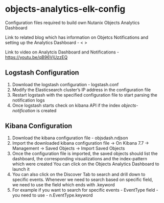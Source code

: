 # objects-analytics-elk-config

Configuration files required to build own Nutanix Objects Analytics Dashboard

Link to related blog which has information on Objetcs Notifications and setting up the Analytics Dashboard - < >

Link to video on Analytcis Dashboard and Notifications - https://youtu.be/qB96VjUzzEQ 

## Logstash Configuration

1. Download the logstash configuration - logstash.conf
2. Modify the Elasticsearch cluster’s IP address in the configuration file
3. Restart logstash with the specified configuration file to start parsing the notification logs
4. Once logstash starts check on kibana API if the index *objects-notification* is created 

## Kibana Configuration

1. Download the kibana configuration file - objsdash.ndjson
2. Import the downloaded kibana configuration file -> On Kibana 7.7 -> Management -> Saved Objects -> Import Saved Objects 
3. Once the configuration file is imported, the saved objects should list the dashboard, the corresponding visualizations and the index-pattern which were created
   You can click on the Objects Analytics Dashboard to launch it 
4. You can also click on the Discover Tab to search and drill down to specific events. Whenever we need to search based on specific field, we need to use the field which ends with  .keyword 
5. For example if you want to search for specific events - EventType field - you need to use -  n.EventType.keyword 
